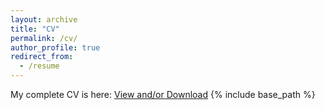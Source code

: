 ```yaml
---
layout: archive
title: "CV"
permalink: /cv/
author_profile: true
redirect_from:
  - /resume
---
```


My complete CV is here: <a href="https://utsoree.github.io/files/CV_Utsoree_October2024.pdf" target="_blank">View and/or Download</a>
{% include base_path %}


